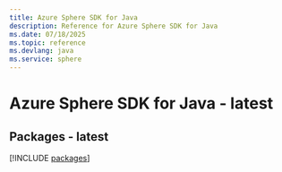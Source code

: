 ```yaml
---
title: Azure Sphere SDK for Java
description: Reference for Azure Sphere SDK for Java
ms.date: 07/18/2025
ms.topic: reference
ms.devlang: java
ms.service: sphere
---
```

# Azure Sphere SDK for Java - latest
## Packages - latest
[!INCLUDE [packages](sphere-index.md)]